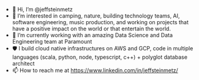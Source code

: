 - 👋 Hi, I’m @jeffsteinmetz
- 👀 I’m interested in camping, nature, building technology teams, AI, software engineering, music production, and working on projects that have a positive impact on the world or that entertain the world.
- 🌱 I’m currently working with an amazing Data Science and Data Engineering team at Paramount
- 🛡️ I build cloud native infrastructures on AWS and GCP, code in multiple languages (scala, python, node, typescript, c++) + polyglot database architect
- 📫 How to reach me at https://www.linkedin.com/in/jeffsteinmetz/

<!---
jeffsteinmetz/jeffsteinmetz is a ✨ special ✨ repository because its `README.md` (this file) appears on your GitHub profile.
You can click the Preview link to take a look at your changes.
--->
